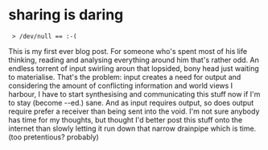 # sharing is daring #

` > /dev/null == :-(`

This is my first ever blog post. For someone who's spent most of his life thinking, reading and analysing everything around him that's rather odd. An endless torrent of input swirling aroun that lopsided, bony head just waiting to materialise. That's the problem: input creates a need for output and considering the amount of conflicting information and world views I harbour, I have to start synthesising and communicating this stuff now if I'm to stay (become --ed.) sane. And as input requires output, so does output require prefer a receiver than being sent into the void. I'm not sure anybody has time for my thoughts, but thought I'd better post this stuff onto the internet than slowly letting it run down that narrow drainpipe which is time. (too pretentious? probably)

